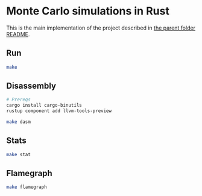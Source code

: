 # Monte Carlo simulations in Rust

This is the main implementation of the project described in [the parent folder README](/monte-carlo-sim/).

## Run

```bash
make
```

## Disassembly

```bash
# Prereqs
cargo install cargo-binutils
rustup component add llvm-tools-preview

make dasm
```

## Stats

```bash
make stat
```

## Flamegraph

```bash
make flamegraph
```


